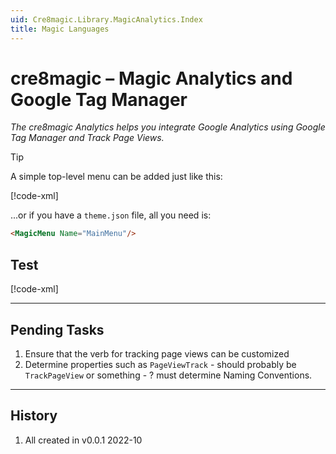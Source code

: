 ```yaml
---
uid: Cre8magic.Library.MagicAnalytics.Index
title: Magic Languages
---
```


# cre8magic – Magic Analytics and Google Tag Manager

_The cre8magic Analytics helps you integrate Google Analytics using Google Tag Manager and Track Page Views._

> [!TIP]
> A simple top-level menu can be added just like this:
>
> [!code-xml[](../../../../ToSic.Theme.Cre8magic.StandaloneDemos/Client/ThemesWithOqtaneBaseClass/OqtaneBaseGtmAnalytics.razor#CodeSnippetForDocs)]
>
>
> ...or if you have a `theme.json` file, all you need is:
>
> ```html
> <MagicMenu Name="MainMenu"/>
> ```

## Test

[!code-xml[](../../../../ToSic.Theme.Cre8magic.StandaloneDemos/Client/ThemesWithOqtaneBaseClass/OqtaneBaseGtmAnalytics.razor#CodeSnippetForDocs)]

---

## Pending Tasks

1. Ensure that the verb for tracking page views can be customized
1. Determine properties such as `PageViewTrack` - should probably be `TrackPageView` or something - ? must determine Naming Conventions.

---

## History

1. All created in v0.0.1 2022-10
